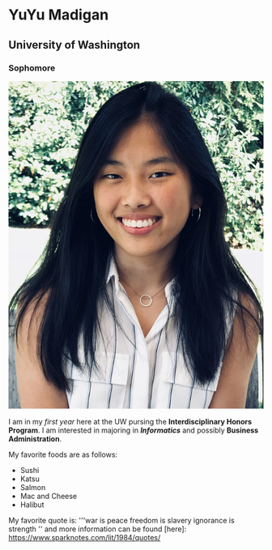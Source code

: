# YuYu Madigan
## University of Washington
### Sophomore 

![YuYu Madigan](yuyu.png)

I am in my _first year_ here at the UW pursing the **Interdisciplinary Honors Program**. I am interested in majoring in _**Informatics**_ and possibly __**Business Administration**__.


My favorite foods are as follows: 
* Sushi
* Katsu 
* Salmon
* Mac and Cheese 
* Halibut

My favorite quote is: 
'''war is peace 
freedom is slavery 
ignorance is strength ''
and more information can be found [here]: https://www.sparknotes.com/lit/1984/quotes/
